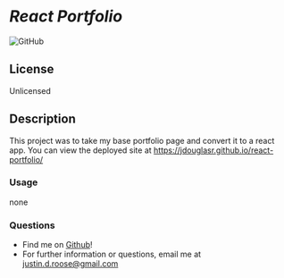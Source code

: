 # **_React Portfolio_**

![GitHub](https://img.shields.io/github/license/jdouglasr/jdouglasr.github.io)

## **License**

Unlicensed

## **Description**

This project was to take my base portfolio page and convert it to a react app. You can view the deployed site at https://jdouglasr.github.io/react-portfolio/

### **Usage**

none

### **Questions**

- Find me on [Github](https//jdouglasr.github.io)!
- For further information or questions, email me at justin.d.roose@gmail.com
